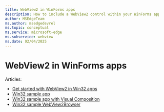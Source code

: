 ```yaml
---
title: WebView2 in WinForms apps
description: How to include a WebView2 control within your WinForms app.
author: MSEdgeTeam
ms.author: msedgedevrel
ms.topic: conceptual
ms.service: microsoft-edge
ms.subservice: webview
ms.date: 02/04/2025
---
```

# WebView2 in WinForms apps

<!-- This page is for general information about this platform. -->


Articles:
* [Get started with WebView2 in Win32 apps](../get-started/win32.md)
* [Win32 sample app](../samples/webview2apissample.md)
* [Win32 sample app with Visual Composition](../samples/webview2samplewincomp.md)
* [Win32 sample WebView2Browser](../samples/webview2browser.md)
